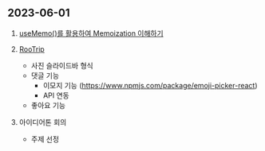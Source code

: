 ## 2023-06-01

1. [useMemo()를 활용하여 Memoization 이해하기](https://github.com/BangDori/udemy-course-react/tree/main/course6)

2. [RooTrip](https://github.com/BangDori/RooTrip-Front)
   - 사진 슬라이드바 형식
   - 댓글 기능
      - 이모지 기능 (https://www.npmjs.com/package/emoji-picker-react)
      - API 연동
   - 좋아요 기능

3. 아이디어톤 회의
   - 주제 선정

